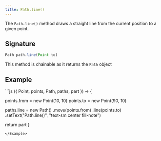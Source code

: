 ```yaml
---
title: Path.line()
---
```


The `Path.line()` method draws a straight line from the current position to a
given point.

## Signature

```js
Path path.line(Point to)
```

<Tip compact>This method is chainable as it returns the `Path` object</Tip>

## Example

<Example caption="Example of the Path.line() method">
```js
({ Point, points, Path, paths, part }) => {

  points.from = new Point(10, 10)
  points.to = new Point(90, 10)

  paths.line = new Path()
    .move(points.from)
    .line(points.to)
    .setText("Path.line()", "text-sm center fill-note")

  return part
}
```
</Example>

